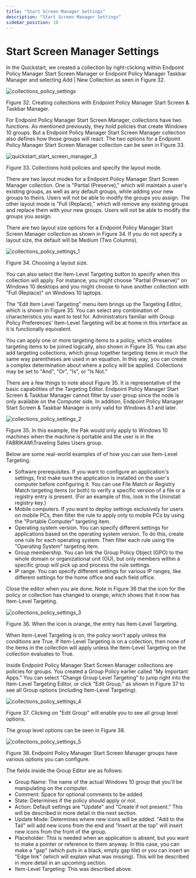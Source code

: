 ```yaml
---
title: "Start Screen Manager Settings"
description: "Start Screen Manager Settings"
sidebar_position: 10
---
```


# Start Screen Manager Settings

In the Quickstart, we created a collection by right-clicking within Endpoint Policy Manager Start
Screen Manager or Endpoint Policy Manager Taskbar Manager and selecting Add | New Collection as seen
in Figure 32.

![collections_policy_settings](../../assets/settings/startscreen/collections_policy_settings.webp)

Figure 32. Creating collections with Endpoint Policy Manager Start Screen & Taskbar Manager.

For Endpoint Policy Manager Start Screen Manager, collections have two functions. As mentioned
previously, they hold policies that create Windows 10 groups. But a Endpoint Policy Manager Start
Screen Manager collection also defines how those groups will react. The two options for a Endpoint
Policy Manager Start Screen Manager collection can be seen in Figure 33.

![quickstart_start_screen_manager_3](../../assets/settings/startscreen/quickstart_start_screen_manager_3.webp)

Figure 33. Collections hold policies and specify the layout mode.

There are two layout modes for a Endpoint Policy Manager Start Screen Manager collection. One is
"Partial (Preserve)," which will maintain a user's existing groups, as well as any default groups,
while adding your new groups to theirs. Users will not be able to modify the groups you assign. The
other layout mode is "Full (Replace)," which will remove any existing groups and replace them with
your new groups. Users will not be able to modify the groups you assign.

There are two layout size options for a Endpoint Policy Manager Start Screen Manager collection as
shown in Figure 34. If you do not specify a layout size, the default will be Medium (Two Columns).

![collections_policy_settings_1](../../assets/settings/startscreen/collections_policy_settings_1.webp)

Figure 34. Choosing a layout size.

You can also select the Item-Level Targeting button to specify when this collection will apply. For
instance, you might choose "Partial (Preserve)" on Windows 10 desktops and you might choose to have
another collection with "Full (Replace)" on Windows 10 laptops.

The "Edit Item Level Targeting" menu item brings up the Targeting Editor, which is shown in
Figure 35. You can select any combination of characteristics you want to test for. Administrators
familiar with Group Policy Preferences' Item-Level Targeting will be at home in this interface as it
is functionally equivalent.

You can apply one or more targeting items to a policy, which enables targeting items to be joined
logically, also shown in Figure 35. You can also add targeting collections, which group together
targeting items in much the same way parentheses are used in an equation. In this way, you can
create a complex determination about where a policy will be applied. Collections may be set to
"And", "Or", "Is", or "Is Not."

There are a few things to note about Figure 35. It is representative of the basic capabilities of
the Targeting Editor. Endpoint Policy Manager Start Screen & Taskbar Manager cannot filter by user
group since the node is only available on the Computer side. In addition, Endpoint Policy Manager
Start Screen & Taskbar Manager is only valid for Windows 8.1 and later.

![collections_policy_settings_2](../../assets/settings/startscreen/collections_policy_settings_2.webp)

Figure 35. In this example, the Pak would only apply to Windows 10 machines when the machine is
portable and the user is in the FABRIKAM\Traveling Sales Users group.

Below are some real-world examples of of how you can use Item-Level Targeting.

- Software prerequisites. If you want to configure an application's settings, first make sure the
  application is installed on the user's computer before configuring it. You can use File Match or
  Registry Match targeting items (or both) to verify a specific version of a file or a registry
  entry is present. (For an example of this, look in the Uninstall registry key.)
- Mobile computers. If you want to deploy settings exclusively for users on mobile PCs, then filter
  the rule to apply only to mobile PCs by using the "Portable Computer" targeting item.
- Operating system version. You can specify different settings for applications based on the
  operating system version. To do this, create one rule for each operating system. Then filter each
  rule using the "Operating System" targeting item.
- Group membership. You can link the Group Policy Object (GPO) to the whole domain or organizational
  unit (OU), but only members within a specific group will pick up and process the rule settings.
- IP range. You can specify different settings for various IP ranges, like different settings for
  the home office and each field office.

Close the editor when you are done. Note in Figure 36 that the icon for the policy or collection has
changed to orange, which shows that it now has Item-Level Targeting.

![collections_policy_settings_3](../../assets/settings/startscreen/collections_policy_settings_3.webp)

Figure 36. When the icon is orange, the entry has Item-Level Targeting.

When Item-Level Targeting is on, the policy won't apply unless the conditions are True. If
Item-Level Targeting is on a collection, then none of the items in the collection will apply unless
the Item-Level Targeting on the collection evaluates to True.

Inside Endpoint Policy Manager Start Screen Manager collections are policies for groups. You created
a Group Policy earlier called "My Important Apps." You can select "Change Group Level Targeting" to
jump right into the Item-Level Targeting Editor, or click "Edit Group," as shown in Figure 37 to see
all Group options (including Item-Level Targeting).

![collections_policy_settings_4](../../assets/settings/startscreen/collections_policy_settings_4.webp)

Figure 37. Clicking on "Edit Group" will enable you to see all group level options.

The group level options can be seen in Figure 38.

![collections_policy_settings_5](../../assets/settings/startscreen/collections_policy_settings_5.webp)

Figure 38. Endpoint Policy Manager Start Screen Manager groups have various options you can
configure.

The fields inside the Group Editor are as follows:

- Group Name: The name of the actual Windows 10 group that you'll be manipulating on the computer.
- Comment: Space for optional comments to be added.
- State: Determines if the policy should apply or not.
- Action: Default settings are "Update" and "Create if not present." This will be described in more
  detail in the next section.
- Update Mode: Determines where new icons will be added. "Add to the Tail" will add new icons from
  the end and "Insert at the top" will insert new icons from the front of the group.
- Placeholder: This is needed when an application is absent, but you want to make a pointer or
  reference to them anyway. In this case, you can make a "gap" (which puts in a black, empty gap
  tile) or you can insert an "Edge link" (which will explain what was missing). This will be
  described in more detail in an upcoming section.
- Item-Level Targeting: This was described above.
